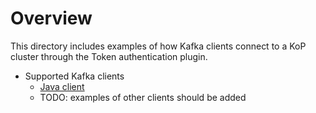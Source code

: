 # Overview

This directory includes examples of how Kafka clients connect to a KoP cluster through the Token authentication plugin.

- Supported Kafka clients
  - [Java client](https://github.com/streamnative/pulsar-examples/tree/master/kop/java) 
  - TODO: examples of other clients should be added
